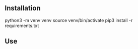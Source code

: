 ## Installation
python3 -m venv venv
source venv/bin/activate
pip3 install -r requirements.txt

## Use